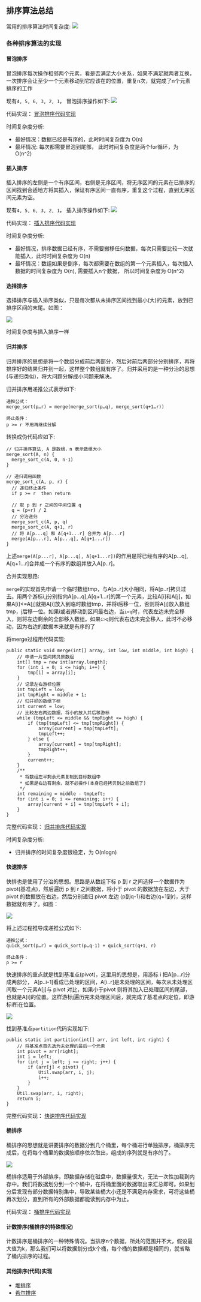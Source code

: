 ## 排序算法总结

常用的排序算法时间复杂度:
![](../../images/sort/time-complex.jpg)

### 各种排序算法的实现

#### 冒泡排序

冒泡排序每次操作相邻两个元素，看是否满足大小关系，如果不满足就两者互换，一次排序会让至少一个元素移动到它应该在的位置，重复n次，就完成了n个元素排序的工作

现有`4, 5, 6, 3, 2, 1`， 冒泡排序操作如下:
![](../../images/sort/buble-sort.jpg)

代码实现： [冒泡排序代码实现](../../src/main/java/com/haobin/datastructure/sort/BubbleSort.java)

时间复杂度分析:
- 最好情况：数据已经是有序的，此时时间复杂度为 O(n)
- 最坏情况: 每次都需要冒泡到尾部， 此时时间复杂度是两个for循环，为 O(n^2)

#### 插入排序

插入排序的左侧是一个有序区间，右侧是无序区间，将无序区间的元素在已排序的区间找到合适地方将其插入，保证有序区间一直有序，重复这个过程，直到无序区间元素为空。

现有`4, 5, 6, 3, 2, 1`， 插入排序操作如下:
![](../../images/sort/insert-sort.jpg)

代码实现： [插入排序代码实现](../../src/main/java/com/haobin/datastructure/sort/InsertSort.java)

时间复杂度分析:
- 最好情况，排序数据已经有序，不需要搬移任何数据，每次只需要比较一次就能插入，此时时间复杂度为 O(n)
- 最坏情况：数组如果是倒序，每次都需要在数组的第一个元素插入，每次插入数据的时间复杂度为 O(n), 需要插入n个数据， 所以时间复杂度为 O(n^2)


#### 选择排序

选择排序与插入排序类似，只是每次都从未排序区间找到最小(大)的元素，放到已排序区间的末尾。如图：

![](../../images/sort/select-sort.jpg)

时间复杂度与插入排序一样

#### 归并排序

归并排序的思想是将一个数组分成前后两部分，然后对前后两部分分别排序，再将排序好的结果归并到一起，这样整个数组就有序了。归并采用的是一种分治的思想(与递归类似)，将大问题分解成小问题来解决。

归并排序用递推公式表示如下:
``` 
递推公式：
merge_sort(p…r) = merge(merge_sort(p…q), merge_sort(q+1…r))

终止条件：
p >= r 不用再继续分解
```

转换成伪代码应如下:
``` 
// 归并排序算法, A 是数组，n 表示数组大小
merge_sort(A, n) {
  merge_sort_c(A, 0, n-1)
}

// 递归调用函数
merge_sort_c(A, p, r) {
  // 递归终止条件
  if p >= r  then return

  // 取 p 到 r 之间的中间位置 q
  q = (p+r) / 2
  // 分治递归
  merge_sort_c(A, p, q)
  merge_sort_c(A, q+1, r)
  // 将 A[p...q] 和 A[q+1...r] 合并为 A[p...r]
  merge(A[p...r], A[p...q], A[q+1...r])
}
```
上述`merge(A[p...r], A[p...q], A[q+1...r])`的作用是将已经有序的A[p...q], A[q+1...r]合并成一个有序的数组并放入A[p..r]。


合并实现思路:

`merge`的实现首先申请一个临时数组tmp，与A[p..r]大小相同，将A[p..r]拷贝过去。用两个游标i,j分别指向A[p...q],A[q+1...r]的第一个元素，比较A[i]和A[j]，如果A[i]<=A[j]就把A[i]放入到临时数组tmp，并将i后移一位，否则将A[j]放入数组tmp，j后移一位。如果i或者j移动到区间最右边，当`i<q`时，代表左边未完全移入，则将左边剩余的全部移入数组。如果`i>q`则代表右边未完全移入，此时不必移动，因为右边的数据本来就是有序的了

将merge过程用代码实现:
``` 
public static void merge(int[] array, int low, int middle, int high) {
    // 申请一片空间拷贝原数组
    int[] tmp = new int[array.length];
    for (int i = 0; i <= high; i++) {
        tmp[i] = array[i];
    }
    // 记录左右游标位置
    int tmpLeft = low;
    int tmpRight = middle + 1;
    // 归并好的数组下标
    int current = low;
    // 比较左右两边数据，将小的放入并后移游标
    while (tmpLeft <= middle && tmpRight <= high) {
        if (tmp[tmpLeft] <= tmp[tmpRight]) {
            array[current] = tmp[tmpLeft];
            tmpLeft++;
        } else {
            array[current] = tmp[tmpRight];
            tmpRight++;
        }
        current++;
    }
    /**
     * 将数组左半剩余元素复制到目标数组中
     * 如果是右边有剩余，就不必操作(本身已经拷贝到之前数组了)
     */
    int remaining = middle - tmpLeft;
    for (int i = 0; i <= remaining; i++) {
        array[current + i] = tmp[tmpLeft + i];
    }
}
```

完整代码实现： [归并排序代码实现](../../src/main/java/com/haobin/datastructure/sort/MergeSort.java)

时间复杂度分析:
- 归并排序的时间复杂度很稳定，为 O(nlogn)

#### 快速排序

快排也是使用了分治的思想。思路是从数组下标 p 到 r 之间选择一个数据作为 pivot(基准点)，然后遍历 p 到 r 之间数据，将小于 pivot 的数据放在左边，大于 pivot 的数据放在右边，然后分别递归 pivot 左边
(p到q-1)和右边(q+1到r)，这样数据就有序了。如图：

![](../../images/sort/quick-sort.jpg)

将上述过程推导成递推公式如下:
``` 
递推公式：
quick_sort(p…r) = quick_sort(p…q-1) + quick_sort(q+1, r)

终止条件：
p >= r
```

快速排序的重点就是找到基准点(pivot)，这里用的思想是，用游标 i 把A[p...r]分成两部分， A[p..i-1]看成已处理的区间，A[i..r]是未处理的区间，每次从未处理区间取一个元素A[j]与 pivot 
对比，如果小于pivot 则将其加入已处理区间的尾部，也就是A[i]的位置。这样游标j遍历完未处理区间后，就完成了基准点的定位，即游标i所在位置。
 
 ![](../../images/sort/quick-sort-partition.jpg)
 
 找到基准点`partition`代码实现如下:
 ``` 
 public static int partition(int[] arr, int left, int right) {
     // 将基准点首先选为未处理的最后一个元素
     int pivot = arr[right];
     int i = left;
     for (int j = left; j <= right; j++) {
         if (arr[j] < pivot) {
             Util.swap(arr, i, j);
             i++;
         }
     }
     Util.swap(arr, i, right);
     return i;
 }
 ```
完整代码实现： [快速排序代码实现](../../src/main/java/com/haobin/datastructure/sort/QuickSort.java)


#### 桶排序

桶排序的思想就是讲要排序的数据分到几个桶里，每个桶进行单独排序，桶排序完成后，在将每个桶里的数据按顺序依次取出，组成的序列就是有序的了。

![](../../images/sort/bucket-sort.jpg)

桶排序适用于外部排序，即数据存储在磁盘中，数据量很大，无法一次性加载到内存中。我们将数据划分到一个个桶中，在将桶里面的数据取出来汇总即可。如果划分后发现有部分数据特别集中，导致某些桶大小还是不满足内存需求，可将这些桶再次划分，直到所有的外部数据都能读到内存中为止。


代码实现： [桶排序代码实现](../../src/main/java/com/haobin/datastructure/sort/BucketSort.java)

#### 计数排序(桶排序的特殊情况)

计数排序是桶排序的一种特殊情况。当排序n个数据，所处的范围并不大，假设最大值为k，那么我们可以将数据划分成k个桶，每个桶的数据都是相同的，就省略了桶内排序的过程。



#### 其他排序(代码)实现


- [堆排序](./Heap.md)
- [希尔排序](../../src/main/java/com/haobin/datastructure/sort/ShellInsertSort.java)